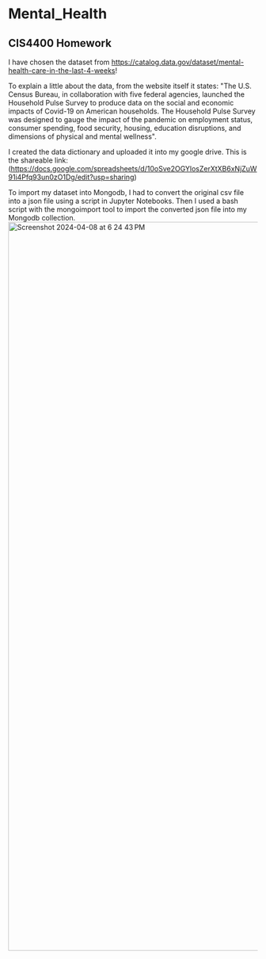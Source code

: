 # Mental_Health
## CIS4400 Homework

I have chosen the dataset from https://catalog.data.gov/dataset/mental-health-care-in-the-last-4-weeks! 

To explain a little about the data, from the website itself it states: "The U.S. Census Bureau, in collaboration with five federal agencies, launched the Household Pulse Survey to produce data on the social and economic impacts of Covid-19 on American households. The Household Pulse Survey was designed to gauge the impact of the pandemic on employment status, consumer spending, food security, housing, education disruptions, and dimensions of physical and mental wellness".

I created the data dictionary and uploaded it into my google drive. This is the shareable link: 
(https://docs.google.com/spreadsheets/d/10oSve2OGYlosZerXtXB6xNjZuW91i4Pfq93un0zO1Dg/edit?usp=sharing)

To import my dataset into Mongodb, I had to convert the original csv file into a json file using a script in Jupyter Notebooks. Then I used a bash script with the mongoimport tool to import the converted json file into my Mongodb collection.
<img width="1470" alt="Screenshot 2024-04-08 at 6 24 43 PM" src="https://github.com/NnotoBankai/Mental_Health/assets/160191383/192919c5-5261-4649-b01c-718888c11cab">
